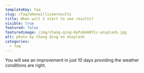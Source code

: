 ```yaml
---
templateKey: faq
slug: /faq/whenwilliseeresults
title: When will I start to see results?
visible: true
featured: false
featuredimage: /img/chang-qing-8oPubUm97Cc-unsplash.jpg
alt: photo by Chang Qing on Unsplash
categories:
  - faq
---
```


You will see an improvement in just 10 days providing the weather conditions are right.